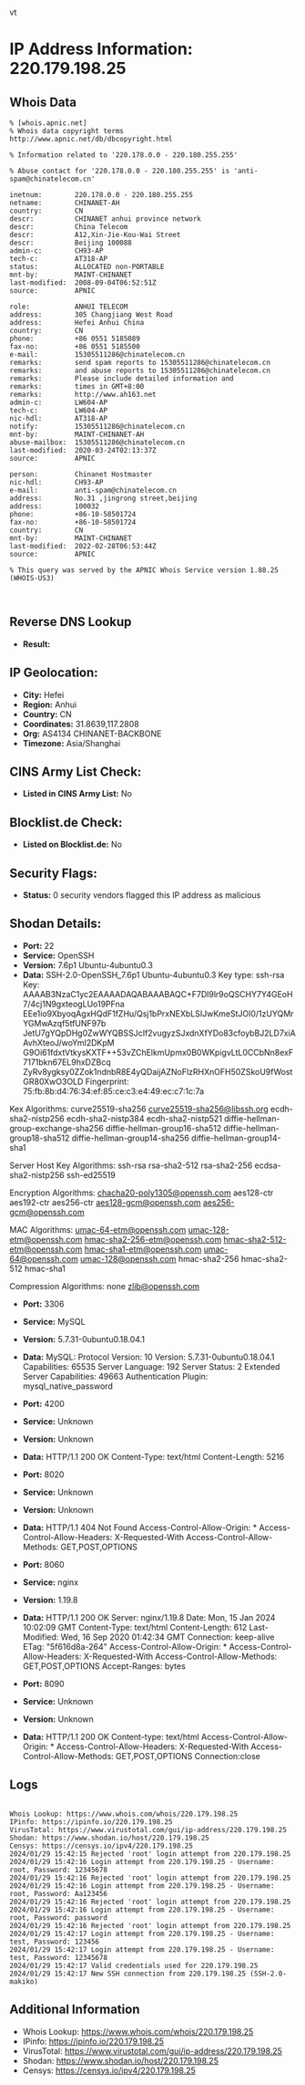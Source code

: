 vt
# IP Address Information: 220.179.198.25

## Whois Data
```
% [whois.apnic.net]
% Whois data copyright terms    http://www.apnic.net/db/dbcopyright.html

% Information related to '220.178.0.0 - 220.180.255.255'

% Abuse contact for '220.178.0.0 - 220.180.255.255' is 'anti-spam@chinatelecom.cn'

inetnum:        220.178.0.0 - 220.180.255.255
netname:        CHINANET-AH
country:        CN
descr:          CHINANET anhui province network
descr:          China Telecom
descr:          A12,Xin-Jie-Kou-Wai Street
descr:          Beijing 100088
admin-c:        CH93-AP
tech-c:         AT318-AP
status:         ALLOCATED non-PORTABLE
mnt-by:         MAINT-CHINANET
last-modified:  2008-09-04T06:52:51Z
source:         APNIC

role:           ANHUI TELECOM
address:        305 Changjiang West Road
address:        Hefei Anhui China
country:        CN
phone:          +86 0551 5185089
fax-no:         +86 0551 5185500
e-mail:         15305511286@chinatelecom.cn
remarks:        send spam reports to 15305511286@chinatelecom.cn
remarks:        and abuse reports to 15305511286@chinatelecom.cn
remarks:        Please include detailed information and
remarks:        times in GMT+8:00
remarks:        http://www.ah163.net
admin-c:        LW604-AP
tech-c:         LW604-AP
nic-hdl:        AT318-AP
notify:         15305511286@chinatelecom.cn
mnt-by:         MAINT-CHINANET-AH
abuse-mailbox:  15305511286@chinatelecom.cn
last-modified:  2020-03-24T02:13:37Z
source:         APNIC

person:         Chinanet Hostmaster
nic-hdl:        CH93-AP
e-mail:         anti-spam@chinatelecom.cn
address:        No.31 ,jingrong street,beijing
address:        100032
phone:          +86-10-58501724
fax-no:         +86-10-58501724
country:        CN
mnt-by:         MAINT-CHINANET
last-modified:  2022-02-28T06:53:44Z
source:         APNIC

% This query was served by the APNIC Whois Service version 1.88.25 (WHOIS-US3)



```
## Reverse DNS Lookup
- **Result:** 

## IP Geolocation:
- **City:** Hefei
- **Region:** Anhui
- **Country:** CN
- **Coordinates:** 31.8639,117.2808
- **Org:** AS4134 CHINANET-BACKBONE
- **Timezone:** Asia/Shanghai

## CINS Army List Check:
- **Listed in CINS Army List:** 
No

## Blocklist.de Check:
- **Listed on Blocklist.de:** 
No

## Security Flags:
- **Status:** 0 security vendors flagged this IP address as malicious

## Shodan Details:
- **Port:** 22
- **Service:** OpenSSH
- **Version:** 7.6p1 Ubuntu-4ubuntu0.3
- **Data:** SSH-2.0-OpenSSH_7.6p1 Ubuntu-4ubuntu0.3
Key type: ssh-rsa
Key: AAAAB3NzaC1yc2EAAAADAQABAAABAQC+F7Dl9lr9oQSCHY7Y4GEoH7/4cj1N9gxteogLUo19PFna
EEe1io9XbyoqAgxHQdF1fZHu/Qsj1bPrxNEXbLSIJwKmeStJOl0/1zUYQMrYGMwAzqf5tfUNF97b
JetU7gYQpDHg0ZwWYQBSSJcIf2vugyzSJxdnXfYDo83cfoybBJ2LD7xiAAvhXteoJ/woYmI2DKpM
G9Oi61fdxtVtkysKXTF++53vZChElkmUpmx0B0WKpigvLtL0CCbNn8exF7171bkn67EL9hxDZBcq
ZyRv8ygksy0ZZok1ndnbR8E4yQDaijAZNoFlzRHXnOFH50ZSkoU9fWostGR80XwO3OLD
Fingerprint: 75:fb:8b:d4:76:34:ef:85:ce:c3:e4:49:ec:c7:1c:7a

Kex Algorithms:
	curve25519-sha256
	curve25519-sha256@libssh.org
	ecdh-sha2-nistp256
	ecdh-sha2-nistp384
	ecdh-sha2-nistp521
	diffie-hellman-group-exchange-sha256
	diffie-hellman-group16-sha512
	diffie-hellman-group18-sha512
	diffie-hellman-group14-sha256
	diffie-hellman-group14-sha1

Server Host Key Algorithms:
	ssh-rsa
	rsa-sha2-512
	rsa-sha2-256
	ecdsa-sha2-nistp256
	ssh-ed25519

Encryption Algorithms:
	chacha20-poly1305@openssh.com
	aes128-ctr
	aes192-ctr
	aes256-ctr
	aes128-gcm@openssh.com
	aes256-gcm@openssh.com

MAC Algorithms:
	umac-64-etm@openssh.com
	umac-128-etm@openssh.com
	hmac-sha2-256-etm@openssh.com
	hmac-sha2-512-etm@openssh.com
	hmac-sha1-etm@openssh.com
	umac-64@openssh.com
	umac-128@openssh.com
	hmac-sha2-256
	hmac-sha2-512
	hmac-sha1

Compression Algorithms:
	none
	zlib@openssh.com


- **Port:** 3306
- **Service:** MySQL
- **Version:** 5.7.31-0ubuntu0.18.04.1
- **Data:** MySQL:
  Protocol Version: 10
  Version: 5.7.31-0ubuntu0.18.04.1
  Capabilities: 65535
  Server Language: 192
  Server Status: 2
  Extended Server Capabilities: 49663
  Authentication Plugin: mysql_native_password

- **Port:** 4200
- **Service:** Unknown
- **Version:** Unknown
- **Data:** HTTP/1.1 200 OK
Content-Type: text/html
Content-Length: 5216



- **Port:** 8020
- **Service:** Unknown
- **Version:** Unknown
- **Data:** HTTP/1.1 404 Not Found
Access-Control-Allow-Origin: *
Access-Control-Allow-Headers: X-Requested-With
Access-Control-Allow-Methods: GET,POST,OPTIONS



- **Port:** 8060
- **Service:** nginx
- **Version:** 1.19.8
- **Data:** HTTP/1.1 200 OK
Server: nginx/1.19.8
Date: Mon, 15 Jan 2024 10:02:09 GMT
Content-Type: text/html
Content-Length: 612
Last-Modified: Wed, 16 Sep 2020 01:42:34 GMT
Connection: keep-alive
ETag: "5f616d8a-264"
Access-Control-Allow-Origin: *
Access-Control-Allow-Headers: X-Requested-With
Access-Control-Allow-Methods: GET,POST,OPTIONS
Accept-Ranges: bytes



- **Port:** 8090
- **Service:** Unknown
- **Version:** Unknown
- **Data:** HTTP/1.1 200 OK
Content-type: text/html
Access-Control-Allow-Origin: *
Access-Control-Allow-Headers: X-Requested-With
Access-Control-Allow-Methods: GET,POST,OPTIONS
Connection:close



## Logs
```

Whois Lookup: https://www.whois.com/whois/220.179.198.25
IPinfo: https://ipinfo.io/220.179.198.25
VirusTotal: https://www.virustotal.com/gui/ip-address/220.179.198.25
Shodan: https://www.shodan.io/host/220.179.198.25
Censys: https://censys.io/ipv4/220.179.198.25
2024/01/29 15:42:15 Rejected 'root' login attempt from 220.179.198.25
2024/01/29 15:42:16 Login attempt from 220.179.198.25 - Username: root, Password: 12345678
2024/01/29 15:42:16 Rejected 'root' login attempt from 220.179.198.25
2024/01/29 15:42:16 Login attempt from 220.179.198.25 - Username: root, Password: Aa123456
2024/01/29 15:42:16 Rejected 'root' login attempt from 220.179.198.25
2024/01/29 15:42:16 Login attempt from 220.179.198.25 - Username: root, Password: password
2024/01/29 15:42:16 Rejected 'root' login attempt from 220.179.198.25
2024/01/29 15:42:17 Login attempt from 220.179.198.25 - Username: test, Password: 123456
2024/01/29 15:42:17 Login attempt from 220.179.198.25 - Username: test, Password: 12345678
2024/01/29 15:42:17 Valid credentials used for 220.179.198.25
2024/01/29 15:42:17 New SSH connection from 220.179.198.25 (SSH-2.0-makiko)

```
## Additional Information
- Whois Lookup: https://www.whois.com/whois/220.179.198.25
- IPinfo: https://ipinfo.io/220.179.198.25
- VirusTotal: https://www.virustotal.com/gui/ip-address/220.179.198.25
- Shodan: https://www.shodan.io/host/220.179.198.25
- Censys: https://censys.io/ipv4/220.179.198.25

